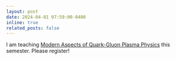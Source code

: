 ```yaml
---
layout: post
date: 2024-04-01 07:59:00-0400
inline: true
related_posts: false
---
```


I am teaching [Modern Aspects of Quark-Gluon Plasma Physics](https://uebungen.physik.uni-heidelberg.de/vorlesung/20251/1978) this semester. Please register!
